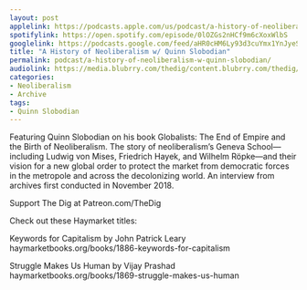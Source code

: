 ```yaml
---
layout: post
applelink: https://podcasts.apple.com/us/podcast/a-history-of-neoliberalism-w-quinn-slobodian/id1043245989?i=1000577521667
spotifylink: https://open.spotify.com/episode/0lOZGs2nHCf9m6cXoxWlbS
googlelink: https://podcasts.google.com/feed/aHR0cHM6Ly93d3cuYmx1YnJyeS5jb20vZmVlZHMvdGhlZGlnLnhtbA/episode/aHR0cHM6Ly90aGVkaWcuYmx1YnJyeS5uZXQvP3A9MjI1NA?sa=X&ved=0CAUQkfYCahcKEwi44f7r1b-AAxUAAAAAHQAAAAAQNg
title: "A History of Neoliberalism w/ Quinn Slobodian"
permalink: podcast/a-history-of-neoliberalism-w-quinn-slobodian/
audiolink: https://media.blubrry.com/thedig/content.blubrry.com/thedig/The_Dig-EP_369-Slobodian.mp3
categories:
- Neoliberalism
- Archive
tags:
- Quinn Slobodian
---
```


Featuring Quinn Slobodian on his book Globalists: The End of Empire and the Birth of Neoliberalism. The story of neoliberalism’s Geneva School—including Ludwig von Mises, Friedrich Hayek, and Wilhelm Röpke—and their vision for a new global order to protect the market from democratic forces in the metropole and across the decolonizing world. An interview from archives first conducted in November 2018.

Support The Dig at Patreon.com/TheDig

Check out these Haymarket titles:  

Keywords for Capitalism by John Patrick Leary haymarketbooks.org/books/1886-keywords-for-capitalism  

Struggle Makes Us Human by Vijay Prashad haymarketbooks.org/books/1869-struggle-makes-us-human


